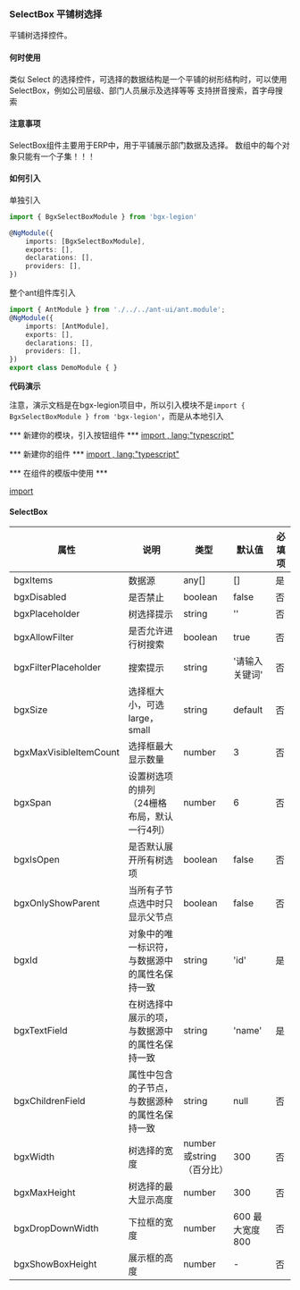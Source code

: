 ### SelectBox 平铺树选择 ###

平铺树选择控件。

#### 何时使用 ####

类似 Select 的选择控件，可选择的数据结构是一个平铺的树形结构时，可以使用 SelectBox，例如公司层级、部门人员展示及选择等等
支持拼音搜索，首字母搜索

#### 注意事项 ####
SelectBox组件主要用于ERP中，用于平铺展示部门数据及选择。
数组中的每个对象只能有一个子集！！！

#### 如何引入 ####
单独引入
``` typescript
import { BgxSelectBoxModule } from 'bgx-legion'

@NgModule({
    imports: [BgxSelectBoxModule],
    exports: [],
    declarations: [],
    providers: [],
})

```

整个ant组件库引入
``` typescript
import { AntModule } from './../../ant-ui/ant.module';
@NgModule({
    imports: [AntModule],
    exports: [],
    declarations: [],
    providers: [],
})
export class DemoModule { }
```

**代码演示**

注意，演示文档是在bgx-legion项目中，所以引入模块不是`import { BgxSelectBoxModule } from 'bgx-legion'`，而是从本地引入

*** 新建你的模块，引入按钮组件 ***
[import , lang:"typescript"](select-box-demo.module.ts)

*** 新建你的组件 ***
[import , lang:"typescript"](select-box-demo.component.ts)

*** 在组件的模版中使用 ***

[import](select-box-demo.component.1.html)

#### SelectBox
属性|说明|类型|默认值|必填项
---|---|---|---|---
bgxItems|数据源 |	any[]	|[]|是
bgxDisabled  |	是否禁止|	boolean|	false|否
bgxPlaceholder| 树选择提示|string| ''|否
bgxAllowFilter  | 是否允许进行树搜索 | boolean| true| 否
bgxFilterPlaceholder  |	搜索提示|	string|	'请输入关键词'|否
bgxSize|选择框大小，可选 large，small|string|default|否
bgxMaxVisibleItemCount  | 选择框最大显示数量 | number| 3|否
bgxSpan|设置树选项的排列（24栅格布局，默认一行4列）|number|6|否
bgxIsOpen|是否默认展开所有树选项|boolean|false|否
bgxOnlyShowParent | 当所有子节点选中时只显示父节点| boolean|false|否
bgxId  |	对象中的唯一标识符，与数据源中的属性名保持一致	| string | 'id'	|是
bgxTextField | 在树选择中展示的项，与数据源中的属性名保持一致 | string | 'name' |是
bgxChildrenField | 属性中包含的子节点，与数据源种的属性名保持一致 | string | null |否
bgxWidth|树选择的宽度|number或string（百分比）|300|否
bgxMaxHeight|树选择的最大显示高度|number|300|否
bgxDropDownWidth|下拉框的宽度|number|600 最大宽度800|否
bgxShowBoxHeight|展示框的高度|number|-|否

